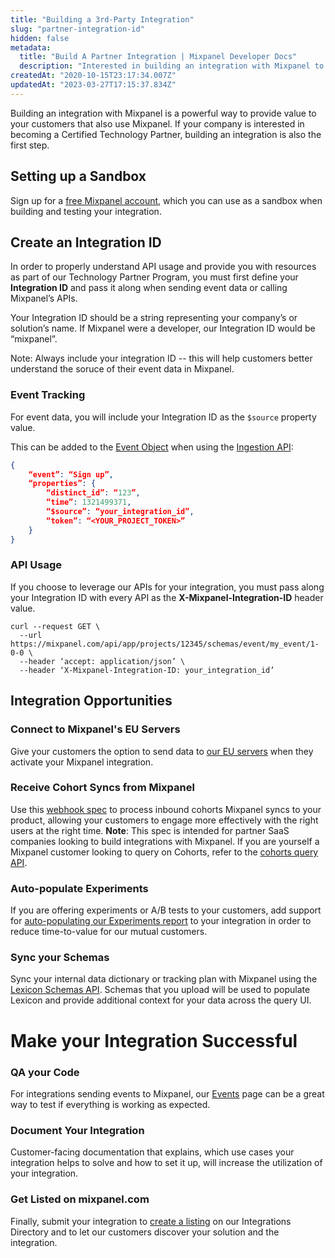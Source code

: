 ```yaml
---
title: "Building a 3rd-Party Integration"
slug: "partner-integration-id"
hidden: false
metadata:
  title: "Build A Partner Integration | Mixpanel Developer Docs"
  description: "Interested in building an integration with Mixpanel to provide value to your customers that also use Mixpanel? Learn about the process here."
createdAt: "2020-10-15T23:17:34.007Z"
updatedAt: "2023-03-27T17:15:37.834Z"
---
```

Building an integration with Mixpanel is a powerful way to provide value to your customers that also use Mixpanel. If your company is interested in becoming a Certified Technology Partner, building an integration is also the first step.

## Setting up a Sandbox
Sign up for a [free Mixpanel account](https://mixpanel.com/pricing), which you can use as a sandbox when building and testing your integration.

## Create an Integration ID
In order to properly understand API usage and provide you with resources as part of our Technology Partner Program, you must first define your **Integration ID** and pass it along when sending event data or calling Mixpanel’s APIs.

Your Integration ID should be a string representing your company’s or solution’s name. If Mixpanel were a developer, our Integration ID would be “mixpanel”.

Note: Always include your integration ID -- this will help customers better understand the soruce of their event data in Mixpanel.

### Event Tracking
For event data, you will include your Integration ID as the `$source` property value.

This can be added to the [Event Object](doc:data-model-deep-dive#anatomy-of-an-event)  when using the [Ingestion API](ref:ingestion-api):

```json
{
    “event”: “Sign up”,
    “properties”: {
        “distinct_id”: “123”,
        “time”: 1321499371,
        “$source”: “your_integration_id”,
        “token”: “<YOUR_PROJECT_TOKEN>”
    }
}
```

### API Usage

If you choose to leverage our APIs for your integration, you must pass along your Integration ID with every API as the **X-Mixpanel-Integration-ID** header value.

```curl
curl --request GET \
  --url https://mixpanel.com/api/app/projects/12345/schemas/event/my_event/1-0-0 \
  --header ‘accept: application/json’ \
  --header ‘X-Mixpanel-Integration-ID: your_integration_id’
```

## Integration Opportunities

### Connect to Mixpanel's EU Servers
Give your customers the option to send data to [our EU servers](https://developer.mixpanel.com/reference/overview) when they activate your Mixpanel integration.

###  Receive Cohort Syncs from Mixpanel
Use this [webhook spec](/other-bits/cohort-syncs/cohort-webhooks) to process inbound cohorts Mixpanel syncs to your product, allowing your customers to engage more effectively with the right users at the right time.
**Note**: This spec is intended for partner SaaS companies looking to build integrations with Mixpanel. If you are yourself a Mixpanel customer looking to query on Cohorts, refer to the [cohorts query API](https://developer.mixpanel.com/reference/cohorts).

### Auto-populate Experiments
If you are offering experiments or A/B tests to your customers, add support for [auto-populating our Experiments report](/analysis/advanced/experiments) to your integration in order to reduce time-to-value for our mutual customers.

### Sync your Schemas
Sync your internal data dictionary or tracking plan with Mixpanel using the [Lexicon Schemas API](ref:lexicon-schemas-api). Schemas that you upload will be used to populate Lexicon and provide additional context for your data across the query UI.

# Make your Integration Successful
### QA your Code
For integrations sending events to Mixpanel, our [Events](/analysis/users) page can be a great way to test if everything is working as expected.

### Document Your Integration
Customer-facing documentation that explains, which use cases your integration helps to solve and how to set it up, will increase the utilization of your integration.

### Get Listed on mixpanel.com
Finally, submit your integration to [create a listing](https://mixpanel.com/partners/integrations/get-listed/form) on our Integrations Directory and to let our customers discover your solution and the integration.
